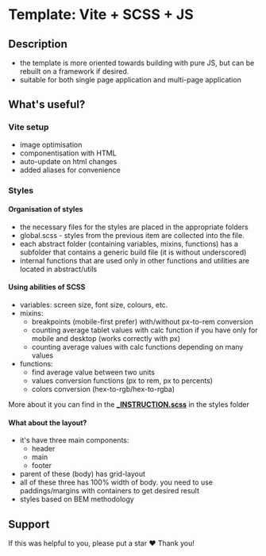 # Template: Vite + SCSS + JS

## Description

- the template is more oriented towards building with pure JS, but can be rebuilt on a framework if desired.
- suitable for both single page application and multi-page application

## What's useful?

### Vite setup

- image optimisation
- componentisation with HTML
- auto-update on html changes
- added aliases for convenience

### Styles

#### Organisation of styles

- the necessary files for the styles are placed in the appropriate folders
- global.scss - styles from the previous item are collected into the file. 
- each abstract folder (containing variables, mixins, functions) has a subfolder that contains a generic build file (it is without underscored)
- internal functions that are used only in other functions and utilities are located in abstract/utils

#### Using abilities of SCSS

- variables: screen size, font size, colours, etc.
- mixins:
	- breakpoints (mobile-first prefer) with/without px-to-rem conversion
	- counting average tablet values with calc function if you have only for mobile and desktop (works correctly with px)
	- counting average values with calc functions depending on many values 
 - functions:
	- find average value between two units
	- values conversion functions (px to rem, px to percents)
	- colors conversion (hex-to-rgb/hex-to-rgba)

 More about it you can find in the **<a href="src/styles/_INSTRUCTION.scss">_INSTRUCTION.scss</a>** in the styles folder

#### What about the layout?

- it's have three main components: 
	- header
	- main
	- footer
- parent of these (body) has grid-layout
- all of these three has 100% width of  body. you need to use paddings/margins with containers to get desired result
- styles based on BEM methodology

## Support

If this was helpful to you, please put a star ❤
Thank you!